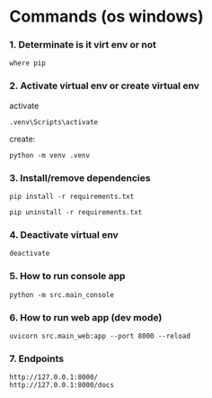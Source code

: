 # Commands (os windows)

### 1. Determinate is it virt env or not
```
where pip
```

### 2. Activate virtual env or create virtual env
activate
```
.venv\Scripts\activate
```
create:
```
python -m venv .venv
```

### 3. Install/remove dependencies
```
pip install -r requirements.txt

pip uninstall -r requirements.txt
```

### 4. Deactivate virtual env
```
deactivate
```

### 5. How to run console app
```
python -m src.main_console
```

### 6. How to run web app (dev mode)
```
uvicorn src.main_web:app --port 8000 --reload
```

### 7. Endpoints
```
http://127.0.0.1:8000/
http://127.0.0.1:8000/docs

```
